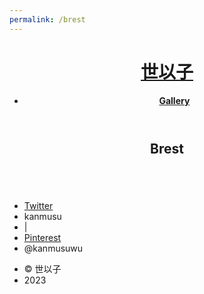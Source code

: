 ```yaml
---
permalink: /brest
---
```


<html>
	<head>
		<title>世以子</title>
		<meta charset="utf-8" />
		<meta name="viewport" content="width=device-width, initial-scale=1, user-scalable=no" />
		<link rel="stylesheet" href="assets/css/main.css" />
		<noscript><link rel="stylesheet" href="assets/css/noscript.css" /></noscript>
	</head>
    <body>
			<header id="header">
				<h1><a href="/">世以子</a></h1>
				<nav>
					<ul>
						<li><b><a href="lewds">Gallery</a></b></li>
					</ul>
				</nav>
			</header>
			<section id="#brest" class="main style3 primary">
				<div class="content">
					<header>
						<h2>Brest</h2>
						<p></p>
					</header>
					<!-- Gallery  -->
						<div class="gallery">
							<article class="from-left">
								<a href="images/lewds/brest/1a44965a27bffd2ce5cf452010c0a43d.jpg" class="image fit"><img src="images/lewdsthumbs/brest/1a44965a27bffd2ce5cf452010c0a43d.png" title="" alt="" /></a>
							</article>
							<article class="from-right">
								<a href="images/lewds/brest/1b2eca76dd3ebc3d7a9e029b584ea13f.jpg" class="image fit"><img src="images/lewdsthumbs/brest/1b2eca76dd3ebc3d7a9e029b584ea13f.png" title="" alt="" /></a>
							</article>
							<article class="from-left">
								<a href="images/lewds/brest/1c37909f7ef52e015f3e46ced1bab688.jpg" class="image fit"><img src="images/lewdsthumbs/brest/1c37909f7ef52e015f3e46ced1bab688.png" title="" alt="" /></a>
							</article>
							<article class="from-right">
								<a href="images/lewds/brest/3f2ad6ad7001b6b5d513e29233a61f36.jpg" class="image fit"><img src="images/lewdsthumbs/brest/3f2ad6ad7001b6b5d513e29233a61f36.png" title="" alt="" /></a>
							</article>
							<article class="from-left">
								<a href="images/lewds/brest/5e3ce9d564aaa5249b7b9ce01f94b0bc.jpg" class="image fit"><img src="images/lewdsthumbs/brest/5e3ce9d564aaa5249b7b9ce01f94b0bc.png" title="" alt="" /></a>
							</article>
							<article class="from-right">
								<a href="images/lewds/brest/6e5bfdfebf3106a3a39192dcb2139437.jpg" class="image fit"><img src="images/lewdsthumbs/brest/6e5bfdfebf3106a3a39192dcb2139437.png" title="" alt="" /></a>
							</article>
							<article class="from-left">
								<a href="images/lewds/brest/6fccd44e5da2b78c1cd9f289582f64b9.jpg" class="image fit"><img src="images/lewdsthumbs/brest/6fccd44e5da2b78c1cd9f289582f64b9.png" title="" alt="" /></a>
							</article>
							<article class="from-right">
								<a href="images/lewds/brest/9d0493a6292261af08786417c22d5752.jpg" class="image fit"><img src="images/lewdsthumbs/brest/9d0493a6292261af08786417c22d5752.png" title="" alt="" /></a>
							</article>
							<article class="from-left">
								<a href="images/lewds/brest/19d95f00c97eb32ff535891cb647cc51.jpg" class="image fit"><img src="images/lewdsthumbs/brest/19d95f00c97eb32ff535891cb647cc51.png" title="" alt="" /></a>
							</article>
							<article class="from-right">
								<a href="images/lewds/brest/2b4d1a5c91e6a8379a31a0a43ae4be88.jpg" class="image fit"><img src="images/lewdsthumbs/brest/2b4d1a5c91e6a8379a31a0a43ae4be88.png" title="" alt="" /></a>
							</article>
							<article class="from-left">
								<a href="images/lewds/brest/53da0a21349c071cf5a5bc9d6de57f3f.jpg" class="image fit"><img src="images/lewdsthumbs/brest/53da0a21349c071cf5a5bc9d6de57f3f.png" title="" alt="" /></a>
							</article>
							<article class="from-right">
								<a href="images/lewds/brest/57d8ab266d75284b75244573c06ea031.jpg" class="image fit"><img src="images/lewdsthumbs/brest/57d8ab266d75284b75244573c06ea031.png" title="" alt="" /></a>
							</article>
							<article class="from-left">
								<a href="images/lewds/brest/77c296528e3fd81e2819a9d4cc766c68.png" class="image fit"><img src="images/lewdsthumbs/brest/77c296528e3fd81e2819a9d4cc766c68.png" title="" alt="" /></a>
							</article>
							<article class="from-right">
								<a href="images/lewds/brest/85c381c85ae738822aa9005639098495.png" class="image fit"><img src="images/lewdsthumbs/brest/85c381c85ae738822aa9005639098495.png" title="" alt="" /></a>
							</article>
							<article class="from-left">
								<a href="images/lewds/brest/092c854548982958f94f52f358552471.png" class="image fit"><img src="images/lewdsthumbs/brest/092c854548982958f94f52f358552471.png" title="" alt="" /></a>
							</article>
							<article class="from-right">
								<a href="images/lewds/brest/172e481a7604e225e060ac2dbc42f601.jpg" class="image fit"><img src="images/lewdsthumbs/brest/172e481a7604e225e060ac2dbc42f601.png" title="" alt="" /></a>
							</article>
							<article class="from-left">
								<a href="images/lewds/brest/435bbd4803a0a89ab4bd4a221609adbc.png" class="image fit"><img src="images/lewdsthumbs/brest/435bbd4803a0a89ab4bd4a221609adbc.png" title="" alt="" /></a>
							</article>
							<article class="from-right">
								<a href="images/lewds/brest/489dd674b1e44c99fe8eb41162f288d2.jpg" class="image fit"><img src="images/lewdsthumbs/brest/489dd674b1e44c99fe8eb41162f288d2.png" title="" alt="" /></a>
							</article>
							<article class="from-left">
								<a href="images/lewds/brest/854bb1c71e05317287583199ec536201.jpg" class="image fit"><img src="images/lewdsthumbs/brest/854bb1c71e05317287583199ec536201.png" title="" alt="" /></a>
							</article>
							<article class="from-right">
								<a href="images/lewds/brest/874c447478e869a161be76ec3ec69875.jpg" class="image fit"><img src="images/lewdsthumbs/brest/874c447478e869a161be76ec3ec69875.png" title="" alt="" /></a>
							</article>
							<article class="from-left">
								<a href="images/lewds/brest/6478f12bd5a182b02aee0ba35c5c479b.jpg" class="image fit"><img src="images/lewdsthumbs/brest/6478f12bd5a182b02aee0ba35c5c479b.png" title="" alt="" /></a>
							</article>
							<article class="from-right">
								<a href="images/lewds/brest/7806b46a9932b51ef4ea0439b649a8c7.png" class="image fit"><img src="images/lewdsthumbs/brest/7806b46a9932b51ef4ea0439b649a8c7.png" title="" alt="" /></a>
							</article>
							<article class="from-left">
								<a href="images/lewds/brest/104201925_p0.jpg" class="image fit"><img src="images/lewdsthumbs/brest/104201925_p0.png" title="" alt="" /></a>
							</article>
							<article class="from-right">
								<a href="images/lewds/brest/211521167ef27c9e1950111e27145b30.png" class="image fit"><img src="images/lewdsthumbs/brest/211521167ef27c9e1950111e27145b30.png" title="" alt="" /></a>
							</article>
							<article class="from-left">
								<a href="images/lewds/brest/aa436c640e3d6cd4119b4e2be36af522.jpg" class="image fit"><img src="images/lewdsthumbs/brest/aa436c640e3d6cd4119b4e2be36af522.png" title="" alt="" /></a>
							</article>
							<article class="from-right">
								<a href="images/lewds/brest/ad662026c93c84ee1f500fc24e9d8c83.jpg" class="image fit"><img src="images/lewdsthumbs/brest/ad662026c93c84ee1f500fc24e9d8c83.png" title="" alt="" /></a>
							</article>
							<article class="from-left">
								<a href="images/lewds/brest/c8765fa2adbd140cef9d32992d1182cb.jpg" class="image fit"><img src="images/lewdsthumbs/brest/c8765fa2adbd140cef9d32992d1182cb.png" title="" alt="" /></a>
							</article>
							<article class="from-right">
								<a href="images/lewds/brest/ca4aa92714a0858d2ae29e3829bfc57e.jpg" class="image fit"><img src="images/lewdsthumbs/brest/ca4aa92714a0858d2ae29e3829bfc57e.png" title="" alt="" /></a>
							</article>
							<article class="from-left">
								<a href="images/lewds/brest/d4cab8a417da7e266d5e81061197aa21.jpg" class="image fit"><img src="images/lewdsthumbs/brest/d4cab8a417da7e266d5e81061197aa21.png" title="" alt="" /></a>
							</article>
							<article class="from-right">
								<a href="images/lewds/brest/d14f72cd3eae6b245fffca3b9da0d759.jpg" class="image fit"><img src="images/lewdsthumbs/brest/d14f72cd3eae6b245fffca3b9da0d759.png" title="" alt="" /></a>
							</article>
							<article class="from-left">
								<a href="images/lewds/brest/e295a71db5dce85bbf95bd751006d93f.png" class="image fit"><img src="images/lewdsthumbs/brest/e295a71db5dce85bbf95bd751006d93f.png" title="" alt="" /></a>
							</article>
							<article class="from-right">
								<a href="images/lewds/brest/f4468b8d4e0e03976039dddd9cb800c7.jpg" class="image fit"><img src="images/lewdsthumbs/brest/f4468b8d4e0e03976039dddd9cb800c7.png" title="" alt="" /></a>
							</article>
						</div>
				</div>
			</section>
		<footer id="footer">
					<ul class="icons">
						<li><a href="https://discord.gg" class="icon brands fa-discord"><span class="label">Twitter</span></a></li>
						<li>kanmusu</li>
						<li> | </li>
						<li><a href="https://twitter.com/kanmusuwu" class="icon brands fa-twitter"><span class="label">Pinterest</span></a></li>
						<li>@kanmusuwu</li>
					</ul>
					<ul class="menu">
						<li>&copy; 世以子</li><li>2023</li>
					</ul>
			</footer>
		<!-- Scripts -->
			<script src="assets/js/jquery.min.js"></script>
			<script src="assets/js/jquery.poptrox.min.js"></script>
			<script src="assets/js/jquery.scrolly.min.js"></script>
			<script src="assets/js/jquery.scrollex.min.js"></script>
			<script src="assets/js/browser.min.js"></script>
			<script src="assets/js/breakpoints.min.js"></script>
			<script src="assets/js/util.js"></script>
			<script src="assets/js/main.js"></script>
		</body>
</html>